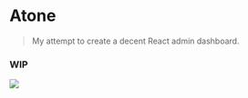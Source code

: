# Atone
> My attempt to create a decent React admin dashboard.


### WIP
![](https://i.imgur.com/LSu0oFH.png)
